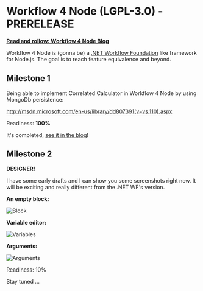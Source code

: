 Workflow 4 Node (LGPL-3.0) - PRERELEASE
=======================================

**[Read and rollow: Workflow 4 Node Blog](http://workflow4node.wordpress.com/)**

Workflow 4 Node is (gonna be) a [.NET Workflow Foundation](http://msdn.microsoft.com/en-us/library/ee342461.aspx) like framework for Node.js. The goal is to reach feature equivalence and beyond.

## Milestone 1

Being able to implement Correlated Calculator in Workflow 4 Node by using MongoDb persistence:

http://msdn.microsoft.com/en-us/library/dd807391(v=vs.110).aspx

Readiness: **100%**

It's completed, [see it in the blog](http://workflow4node.wordpress.com/2014/08/16/workflow-foundation-for-node-js-milestorne-1-correlated-calculator-w-mongodb-persistence/)!

## Milestone 2

**DESIGNER!**

I have some early drafts and I can show you some screenshots right now. It will be exciting and really different from the .NET WF's version.  

**An empty block:**

![Block](https://raw.githubusercontent.com/unbornchikken/workflow-4-node-design/master/screenshots/01/wfd1.png)

**Variable editor:**

![Variables](https://raw.githubusercontent.com/unbornchikken/workflow-4-node-design/master/screenshots/01/wfd2.png)

**Arguments:**

![Arguments](https://raw.githubusercontent.com/unbornchikken/workflow-4-node-design/master/screenshots/01/wfd3.png)

Readiness: 10%

Stay tuned ...
